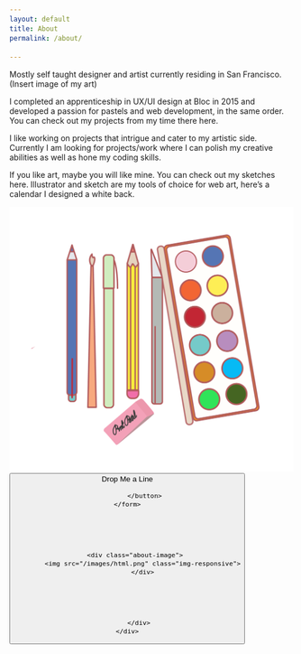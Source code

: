 ```yaml
---
layout: default
title: About
permalink: /about/

---
```

<div class="portfolio-background">
	<div class="container">
    	<div class="row">
      		<div class="col-lg-9 col-lg-offset-1 text-center">

<P>
Mostly self taught designer and artist currently residing in San Francisco. 
(Insert image of my art)

I completed an apprenticeship in UX/UI design at Bloc in 2015 and developed a passion for pastels and web development, in the same order. You can check out my projects from my time there here. 


I like working on projects that intrigue and cater to my artistic side. Currently I am looking for projects/work where I can polish my creative abilities as well as hone my coding skills. 

If you like art, maybe you will like mine. You can check out my sketches here. Illustrator and sketch are my tools of choice for web art, here’s a calendar I designed a white back. 
</P>
	<div class="about-image">
		<img src="/images/stationary.png" class="img-responsive">
		 	

			



<form action="mailto:pravisti@gmail.com">
	 <button id="singlebutton" class="btn btn-primary center-block" action="mailto:pravisti@gmail.com"> Drop Me a Line 

			 </button>
	</form>





		<div class="about-image">
			<img src="/images/html.png" class="img-responsive">
			</div>





		  </div>
	</div>
</div>
</div>
